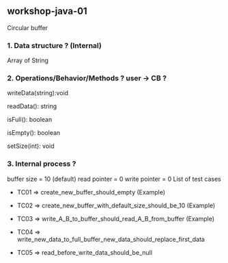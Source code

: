 ## workshop-java-01

Circular buffer

### 1. Data structure ? (Internal)

Array of String

### 2. Operations/Behavior/Methods ? user -> CB ?

writeData(string):void

readData(): string

isFull(): boolean

isEmpty(): boolean

setSize(int): void

### 3. Internal process ?

buffer size = 10 (default)
read pointer = 0
write pointer = 0
List of test cases

- TC01 => create_new_buffer_should_empty (Example)
  
- TC02 => create_new_buffer_with_default_size_should_be_10 (Example)
  
- TC03 => write_A_B_to_buffer_should_read_A_B_from_buffer (Example)
  
- TC04 => write_new_data_to_full_buffer_new_data_should_replace_first_data
  
- TC05 => read_before_write_data_should_be_null
